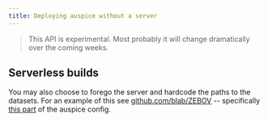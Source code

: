 ```yaml
---
title: Deploying auspice without a server
---
```


> This API is experimental. Most probably it will change dramatically over the coming weeks.

## Serverless builds

You may also choose to forego the server and hardcode the paths to the datasets.
For an example of this see [github.com/blab/ZEBOV](https://github.com/blab/ZEBOV) -- specifically [this part](https://github.com/blab/ZEBOV/blob/master/auspiceCustomisations/config.json#L3) of the auspice config.
